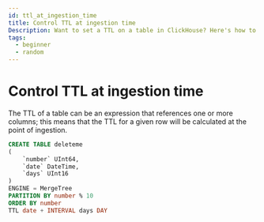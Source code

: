 ```yaml
---
id: ttl_at_ingestion_time
title: Control TTL at ingestion time
Description: Want to set a TTL on a table in ClickHouse? Here's how to control the TTL at ingestion time based on a date column.
tags:
  - beginner
  - random
---
```


# Control TTL at ingestion time

The TTL of a table can be an expression that references one or more columns; this means that the TTL for a given row will be calculated at the point of ingestion.

```sql
CREATE TABLE deleteme
(
    `number` UInt64,
    `date` DateTime,
    `days` UInt16
)
ENGINE = MergeTree
PARTITION BY number % 10
ORDER BY number
TTL date + INTERVAL days DAY
```